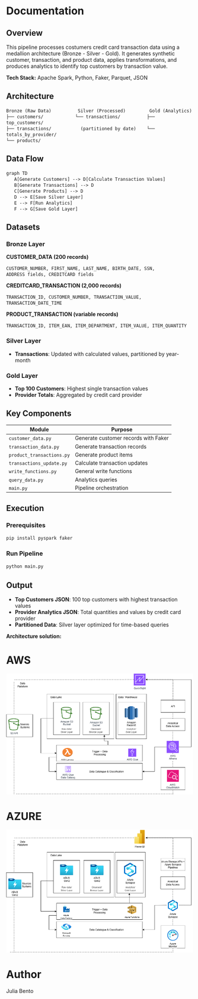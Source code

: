 # Documentation

## Overview

This pipeline processes costumers credit card transaction data using a medallion architecture (Bronze - Silver - Gold). It generates synthetic customer, transaction, and product data, applies transformations, and produces analytics to identify top customers by transaction value.

**Tech Stack:** Apache Spark, Python, Faker, Parquet, JSON

## Architecture

```
Bronze (Raw Data)          Silver (Processed)         Gold (Analytics)
├── customers/            └── transactions/          ├── top_customers/
├── transactions/           (partitioned by date)    └── totals_by_provider/
└── products/
```

## Data Flow

```mermaid
graph TD
   A[Generate Customers] --> D[Calculate Transaction Values]
   B[Generate Transactions] --> D
   C[Generate Products] --> D
   D --> E[Save Silver Layer]
   E --> F[Run Analytics]
   F --> G[Save Gold Layer]
```

## Datasets

### Bronze Layer

**CUSTOMER_DATA (200 records)**
```
CUSTOMER_NUMBER, FIRST_NAME, LAST_NAME, BIRTH_DATE, SSN,
ADDRESS fields, CREDITCARD fields
```

**CREDITCARD_TRANSACTION (2,000 records)**
```
TRANSACTION_ID, CUSTOMER_NUMBER, TRANSACTION_VALUE, TRANSACTION_DATE_TIME
```

**PRODUCT_TRANSACTION (variable records)**
```
TRANSACTION_ID, ITEM_EAN, ITEM_DEPARTMENT, ITEM_VALUE, ITEM_QUANTITY
```

### Silver Layer
- **Transactions**: Updated with calculated values, partitioned by year-month

### Gold Layer
- **Top 100 Customers**: Highest single transaction values
- **Provider Totals**: Aggregated by credit card provider 

## Key Components

| Module | Purpose |
|--------|---------|
| `customer_data.py` | Generate customer records with Faker |
| `transaction_data.py` | Generate transaction records |
| `product_transactions.py` | Generate product items |
| `transactions_update.py` | Calculate transaction updates |
| `write_functions.py` | General write functions |
| `query_data.py` | Analytics queries |
| `main.py` | Pipeline orchestration |

## Execution

### Prerequisites
```bash
pip install pyspark faker
```

### Run Pipeline
```bash
python main.py
```


## Output

- **Top Customers JSON**: 100 top customers with highest transaction values
- **Provider Analytics JSON**: Total quantities and values by credit card provider
- **Partitioned Data**: Silver layer optimized for time-based queries


**Architecture solution:**
# AWS
![Diagrama AWS](aws_workflow.png)


# AZURE
![Diagrama Azure](azure_workflow.png)




# Author 
Julia Bento